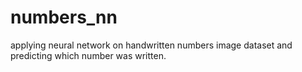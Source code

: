 # numbers_nn
applying neural network on handwritten numbers image dataset and predicting which number was written. 
